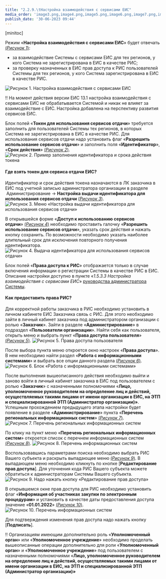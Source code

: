 ```yaml
---
title: "2.2.9.\tНастройка взаимодействия с сервисами ЕИС"
media_order: 'image3.png,image4.png,image5.png,image6.png,image7.png,image8.png,image9.png,image2.png,image1.png,image10.png'
publish_date: '30-06-2023 09:44'
---
```


<a id="toc"></a>[minitoc]

Режим «**Настройка взаимодействия с сервисами ЕИС**» будет отвечать [(*Рисунок 1*)](#ris-1):
-   за взаимодействие Системы с сервисами ЕИС для тех регионов, у кого Система не зарегистрирована в ЕИС в качестве РИС;
-   за проверку назначенных в ЕИС прав доступа к РИС пользователей Системы для тех регионов, у кого Система зарегистрирована в ЕИС в качестве РИС.

![Рисунок 1. Настройка взаимодействия с сервисами ЕИС](image1.png?id=ris-1)

!! На момент действия версии ЕИС 13.1 настройка взаимодействия с сервисами ЕИС не обрабатывается Системой и никак не влияет за взаимодействие с ЕИС. Настройка добавлена на перспективу развития сервисов ЕИС.

Блок полей «**Токен для использования сервисов отдачи**» требуется заполнить для пользователей Системы тех регионов, в которых Система не зарегистрирована в ЕИС в качестве РИС. Для использования сервисов отдачи надо установить флаг «**Разрешить использование сервисов отдачи**» и заполнить поля «**Идентификатор**», «**Срок действия**» [(*Рисунок 2*)](#ris-2).
![Рисунок 2. Пример заполнения идентификатора и срока действия токена](image2.png?id=ris-2)

#### Где взять токен для сервиса отдачи ЕИС?<a id="KTRU"></a>
Идентификатор и срок действия токена назначаются в ЛК заказчика в ЕИС под учетной записью администратора организации в разделе  Администрирование -\> **Настройка выдачи идентификатора для использования сервисов отдачи** [(*Рисунок 3*)](#ris-3).
![Рисунок 3. Меню «Настройка выдачи идентификатора для использования сервисов отдачи»](image3.png?id=ris-3)

В открывшейся форме «**Доступ к использованию сервисов отдачи**» [(*Рисунок 4*)](#ris-4) необходимо проставить галочку «**Разрешить использование сервисов отдачи**», указать срок действия и нажать кнопку сохранить. По возможности необходимо указать наиболее длительный срок для исключения повторного получения идентификатора.
![Рисунок 4. Выдача идентификатора для использования сервисов отдачи»](image4.png?id=ris-4)

Блок полей «**Права доступа к РИС**» отображается только в случае включения информации о регистрации Системы в качестве РИС в ЕИС. Описание настройки доступно в пункте «*1.5.3.3 Настройка взаимодействия с сервисами ЕИС*» [руководства администратора Системы](https://www.keysystems.ru/products/government-purchases/web-torgi-ks/).

#### Как предоставить права РИС?<a id="KTRU"></a>

Для корректной работы заказчика в РИС необходимо установить в личном кабинете ЕИС Заказчика связь с РИС. Для этого необходимо зайти в личный кабинет заказчика под администратором организации с ролью «**Заказчик**». Зайти в разделе «**Администрирование**» в подраздел «**Пользователи организации**». Найти себя как пользователя, открыть меню и выбрать пункт «**Права доступа пользователя**» [(*Рисунок 5*)](#ris-5).
![Рисунок 5. Права доступа пользователя](image5.png?id=ris-5)

После выбора пункта меню откроется окно настроек «**Права доступа**». В нем необходимо найти раздел «**Работа с информационными системами**» и выбрать все опции данного раздела [(*Рисунок 6*)](#ris-6).
![Рисунок 6. Блок «Работа с информационными системами»](image6.png?id=ris-6)

После выполнения вышеописанного действия необходимо выйти и заново войти в личный кабинет заказчика в ЕИС под пользователем с ролью «**Заказчик**» с назначенными полномочиями «**Лицо, уполномоченное руководителем на определение лиц и действий, осуществляемых такими лицами от имени организации в ЕИС, на ЭТП и специализированной ЭТП (Администратор организации)»**. Успешным прохождением предыдущего этапа настройки будет появление в разделе «**Администрирование**» пункта «**Перечень региональных информационных систем**» [(*Рисунок 7*)](#ris-7).
![Рисунок 7. Перечень региональных информационных систем](image7.png?id=ris-7)

По клику на пункт меню «**Перечень региональных информационных систем**» откроется список с перечнем информационных систем [(*Рисунок 8*)](#ris-8).
![Рисунок 8. Перечень информационных систем](image8.png?id=ris-8)

Воспользовавшись параметрами поиска необходимо выбрать РИС Вашего субъекта и раскрыть выпадающее меню [(*Рисунок 9*)](#ris-9). В выпадающем меню необходимо кликнуть по кнопке [**Редактирование прав доступа**]. Для уточнения кода РИС Вашего субъекта можете обратиться к администраторам Системы Вашего субъекта.
![Рисунок 9. Надо нажать кнопку «Редактирование прав доступа»](image9.png?id=ris-9)

В открывшемся окне прав доступа для РИС необходимо установить флаг «**Информация об участниках закупки по электронным процедурам**» и установить в качестве даты предоставления доступа значение «**01.01.2022**» [(*Рисунок 10*)](#ris-10).
![Рисунок 10. Перечень информационных систем](image10.png?id=ris-10)

Для подтверждения изменения прав доступа надо нажать кнопку [**Подписать**].

!! Организациям имеющим дополнительно роль «**Уполномоченный орган**» или «**Уполномоченное учреждение**» необходимо проделать вышеописанные операции дополнительно для роли «**Уполномоченный орган**» и «**Уполномоченное учреждение**» под пользователем с назначенными полномочиями «**Лицо, уполномоченное руководителем на определение лиц и действий, осуществляемых такими лицами от имени организации в ЕИС, на ЭТП и специализированной ЭТП (Администратор организации)»**